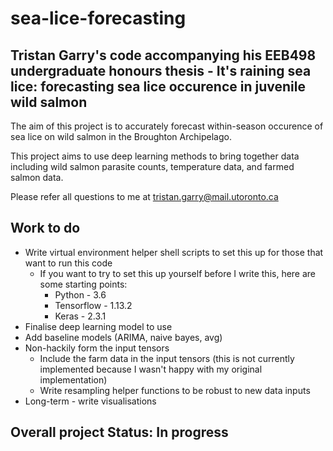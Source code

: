 # sea-lice-forecasting

## Tristan Garry's code accompanying his EEB498 undergraduate honours thesis - It's raining sea lice: forecasting sea lice occurence in juvenile wild salmon

The aim of this project is to accurately forecast within-season occurence of sea lice on wild salmon in the Broughton Archipelago. 

This project aims to use deep learning methods to bring together data including wild salmon parasite counts, temperature data, and farmed salmon data.

Please refer all questions to me at tristan.garry@mail.utoronto.ca

## Work to do

* Write virtual environment helper shell scripts to set this up for those that want to run this code
  * If you want to try to set this up yourself before I write this, here are some starting points:
    * Python - 3.6
    * Tensorflow - 1.13.2
    * Keras - 2.3.1
* Finalise deep learning model to use
* Add baseline models (ARIMA, naive bayes, avg)
* Non-hackily form the input tensors
  * Include the farm data in the input tensors (this is not currently implemented because I wasn't happy with my original implementation)
  * Write resampling helper functions to be robust to new data inputs
* Long-term - write visualisations 

## Overall project Status: In progress

